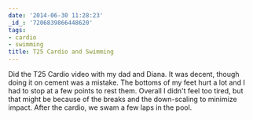 ```yaml
---
date: '2014-06-30 11:28:23'
_id_: '7206839866448620'
tags:
- cardio
- swimming
title: T25 Cardio and Swimming
---
```


Did the T25 Cardio video with my dad and Diana. It was decent, though doing it on cement was a mistake. The bottoms of my feet hurt a lot and I had to stop at a few points to rest them. Overall I didn't feel too tired, but that might be because of the breaks and the down-scaling to minimize impact. After the cardio, we swam a few laps in the pool.

